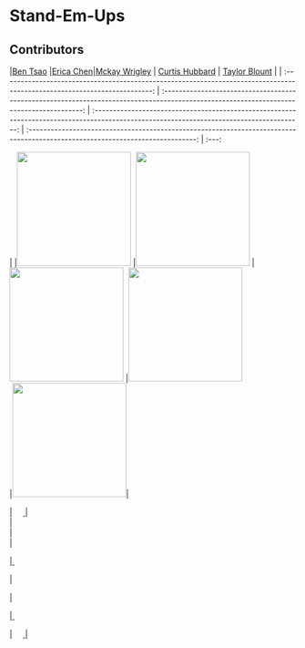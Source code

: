 # Stand-Em-Ups
## Contributors

|[Ben Tsao](https://github.com/cbtsao47) |[Erica Chen](https://github.com/erica-y-chen)|[Mckay Wrigley](https://github.com/mckaywrigley45)  |  [Curtis Hubbard](https://github.com/chubbard022)   | [Taylor Blount](https://github.com/thirdeyeclub)      |
| :-----------------------------------------------------------------------------------------------------------------------: 
| :--------------------------------------------------------------------------------------------------------------------------------------: 
| :---------------------------------------------------------------------------------------------------------------------------------------: 
| :----------------------------------------------------------------------------------------------------------------------------: 
| :---: 

|
|[<img src="https://avatars2.githubusercontent.com/u/16598376?s=400&v=4" width = "200" />](https://github.com/cbtsao47) 
|[<img src="https://avatars0.githubusercontent.com/u/47537927?s=400&v=4" width = "200" />](https://github.com/erica-y-chen)   |[<img src="https://avatars3.githubusercontent.com/u/29221284?s=400&v=4" width = "200" />](https://github.com/mckaywrigley45) |[<img src="https://avatars2.githubusercontent.com/u/16605573?s=460&v=4" width = "200" />](https://github.com/chubbard022)  
|[<img src="https://avatars2.githubusercontent.com/u/45549491?s=400&v=4" width="200"/>](https://github.com/thirdeyeclub)|

| [<img src="https://github.com/favicon.ico" width="15"> ](https://github.com/cbtsao47)
| [<img src="https://github.com/favicon.ico" width="15"> ](https://github.com/AAsriyan)                           
| [<img src="https://github.com/favicon.ico" width="15"> ](https://github.com/mikaelacurrier)                        
| [<img src="https://github.com/favicon.ico" width="15"> ](https://github.com/shaunmcarmody)                  
| [<img src="https://github.com/favicon.ico" width="15"> ](https://github.com/shaunmcarmody)                    


|[ <img src="https://static.licdn.com/sc/h/al2o9zrvru7aqj8e1x2rzsrca" width="15"> ](https://www.linkedin.com/in/erinkoen/) 

| [ <img src="https://static.licdn.com/sc/h/al2o9zrvru7aqj8e1x2rzsrca" width="15"> ](https://www.linkedin.com/in/arshak-asriyan-097012a0/)

| [ <img src="https://static.licdn.com/sc/h/al2o9zrvru7aqj8e1x2rzsrca" width="15"> ](https://www.linkedin.com/in/mikaela-currier-473a2b179) 

|[ <img src="https://static.licdn.com/sc/h/al2o9zrvru7aqj8e1x2rzsrca" width="15"> ](https://www.linkedin.com/in/shaunmcarmody/)
 
| [ <img src="https://static.licdn.com/sc/h/al2o9zrvru7aqj8e1x2rzsrca" width="15"> ](https://www.linkedin.com/in/erinkoen/) |  



  


